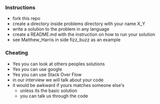 ### Instructions
* fork this repo
* create a directory inside problems directory with your name X_Y
* write a solution to the problem in any language 
* create a README.md with the instruction on how to run your solution
* see Matthew_Harris in side fizz_buzz as an example

### Cheating
* Yes you can look at others peoples solutions
* Yes you can use google
* Yes you can use Stack Over Flow
* in our interview we will talk about your code
* it would be awkward if yours matches someone else's
  * unless its the basic solution
  * you can talk us through the code
